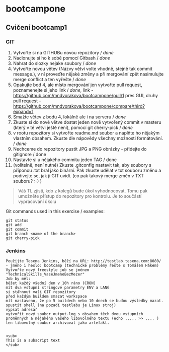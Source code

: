 # bootcampone
## Cvičení bootcamp1

### **GIT** 

1. Vytvořte si na GITHUBu novou repozitory / *done*
2. Naclonujte si ho k sobě pomocí Gitbash / *done* 
3. Nahrat do slozky nejake soubory / *done*
4. Vytvořte novou větev (Názvy větví volte vhodně, stejně tak commit message.), v ní proveďte nějaké změny a při mergování zpět nasimulujte merge conflict a ten vyřešte / *done*
5. Opakujte bod 4, ale místo mergování jen vytvořte pull request, poznamenejte si jeho link / *done*, link - https://github.com/mndvorakova/bootcampone/pull/1 pres GUI, druhy pull request - https://github.com/mndvorakova/bootcampone/compare/third?expand=1 
6. Smažte větev z bodu 4, lokálně ale i na serveru / *done* 
7. Zkuste si do nové větve dostat jeden nově vytvořený commit v masteru (který v té větvi ještě není), pomocí git cherry-pick / *done*
8. v rootu repozitory si vytvořte readme.md soubor a naplňte ho nějakým vlastním obsahem. Zkuste dle nápovědy všechny možnosti formátování. / *done*
9. Nechceme do repozitory pustit JPG a PNG obrázky - přidejte do gitignore / done
10. Nastavte si u nějakého commitu jeden TAG / done
11. (volitelně, není nutné) Zkuste .gitconfig nastavit tak, aby soubory s příponou .txt bral jako binární. Pak zkuste udělat v txt souboru změnu a podívejte se, jak jí GIT uvidí. (co pak takový merge změn v TXT souboru? :-) )
> Váš TL zjistí, kdo z kolegů bude úkol vyhodnocovat. Tomu pak umožněte přístup do repozitory pro kontrolu. Je to součástí vypracování úkolu


Git commands used in this exercise / examples:
```
git status
git add
git commit
git branch <name of the branch>
git cherry-pick
```

### **Jenkins**

    Použijte Tesena Jenkins, běží na URL: http://testlab.tesena.com:8080/ - jméno i heslo: bootcamp (technické problémy řešte s Tomášem Hákem)
    Vytvořte nový freestyle job se jménem "TechnicalSkills_VaseJmenoBezMezer"
    Job by měl:
    běžet každý všední den v 10h ráno (CRON)
    mít dva vstupní stringové parametry ENV a LANG 
    si stáhnout vaší GIT repozitory
    před každým buildem smazat workspace
    mít nastaveno, že po 5 buildech nebo 10 dnech se budou výsledky mazat.
    spustit shell (na pozadí testlabu je Linux stroj)
    vypsat adresář
    vytvořit nový soubor output.log s obsahem těch dvou vstupních proměnných a nějakého vašeho libovolného textu (echo ..... >> .... )
    ten libovolný soubor archivovat jako artefakt.


	<sub>
    This is a subscript text
    </sub>
